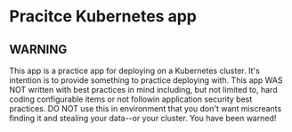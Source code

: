 # Pracitce Kubernetes app

## WARNING

This app is a practice app for deploying on a Kubernetes cluster. It's intention is to provide something to practice deploying with. This app WAS NOT written with best practices in mind including, but not limited to, hard coding configurable items or not followin application security best practices. DO NOT use this in environment that you don't want miscreants finding it and stealing your data--or your cluster. You have been warned!
